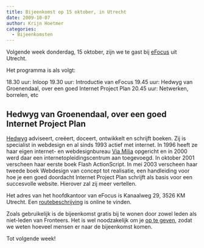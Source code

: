 ```yaml
---
title: Bijeenkomst op 15 oktober, in Utrecht
date: 2009-10-07
author: Krijn Hoetmer
categories: 
  - Bijeenkomsten
---
```

Volgende week donderdag, 15 oktober, zijn we te gast bij [eFocus](http://www.efocus.nl/) uit Utrecht.

Het programma is als volgt:

18.30 uur: Inloop
19.30 uur: Introductie van eFocus
19.45 uur: Hedwyg van Groenendaal, over een goed Internet Project Plan
20.45 uur: Netwerken, borrelen, etc

## Hedwyg van Groenendaal, over een goed Internet Project Plan

[Hedwyg](http://www.hedwyg.nl/overhedwyg.php) adviseert, creëert, doceert, ontwikkelt en schrijft boeken. Zij is specialist in webdesign en al sinds 1993 actief met internet. In 1996 heeft ze haar eigen internet- en webdesignbureau [Via Milia](http://www.viamilia.com/) opgericht en in 2000 werd daar een internetopleidingscentrum aan toegevoegd. In oktober 2001 verscheen haar eerste boek Flash ActionScript. In mei 2003 verscheen haar tweede boek Webdesign van concept tot realisatie, een handleiding voor hoe je een goed doordacht Internet Project Plan schrijft als basis voor een succesvolle website. Hierover zal zij meer vertellen.

Het adres van het hoofdkantoor van eFocus is Kanaalweg 29, 3526 KM Utrecht. Een [routebeschrijving](http://www.efocus.nl/home/wie_is_efocus/route/) is online te vinden.

Zoals gebruikelijk is de bijeenkomst gratis bij te wonen door zowel leden als niet-leden van Fronteers. Het is wel noodzakelijk om je [op te geven](/bijeenkomsten/planning#formulier-1), zodat we weten hoeveel mensen er naar de bijeenkomst komen.

Tot volgende week!
